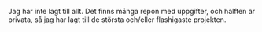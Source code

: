 Jag har inte lagt till allt. Det finns många repon med uppgifter, och hälften är privata,
så jag har lagt till de största och/eller flashigaste projekten.
